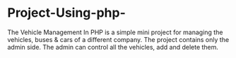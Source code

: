 # Project-Using-php-
The Vehicle Management In PHP is a simple mini project for managing the vehicles, buses &amp; cars of a different company. The project contains only the admin side. The admin can control all the vehicles, add and delete them.

